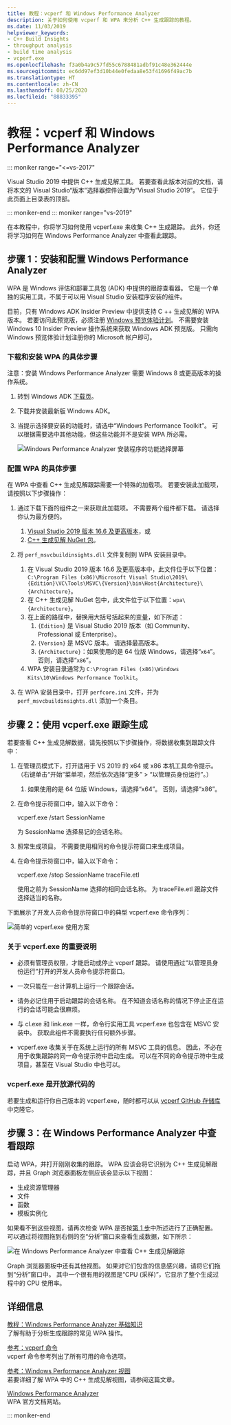 ```yaml
---
title: 教程：vcperf 和 Windows Performance Analyzer
description: 关于如何使用 vcperf 和 WPA 来分析 C++ 生成跟踪的教程。
ms.date: 11/03/2019
helpviewer_keywords:
- C++ Build Insights
- throughput analysis
- build time analysis
- vcperf.exe
ms.openlocfilehash: f3a0b4a9c57fd55c6788481adbf91c48e362444e
ms.sourcegitcommit: ec6dd97ef3d10b44e0fedaa8e53f41696f49ac7b
ms.translationtype: HT
ms.contentlocale: zh-CN
ms.lasthandoff: 08/25/2020
ms.locfileid: "88833395"
---
```

# <a name="tutorial-vcperf-and-windows-performance-analyzer"></a>教程：vcperf 和 Windows Performance Analyzer

::: moniker range="<=vs-2017"

Visual Studio 2019 中提供 C++ 生成见解工具。 若要查看此版本对应的文档，请将本文的 Visual Studio“版本”选择器控件设置为“Visual Studio 2019”。 它位于此页面上目录表的顶部。

::: moniker-end
::: moniker range="vs-2019"

在本教程中，你将学习如何使用 vcperf.exe 来收集 C++ 生成跟踪。 此外，你还将学习如何在 Windows Performance Analyzer 中查看此跟踪。

## <a name="step-1-install-and-configure-windows-performance-analyzer"></a>步骤 1：安装和配置 Windows Performance Analyzer

WPA 是 Windows 评估和部署工具包 (ADK) 中提供的跟踪查看器。 它是一个单独的实用工具，不属于可以用 Visual Studio 安装程序安装的组件。

目前，只有 Windows ADK Insider Preview 中提供支持 C ++ 生成见解的 WPA 版本。 若要访问此预览版，必须注册 [Windows 预览体验计划](https://insider.windows.com)。 不需要安装 Windows 10 Insider Preview 操作系统来获取 Windows ADK 预览版。 只需向 Windows 预览体验计划注册你的 Microsoft 帐户即可。

### <a name="to-download-and-install-wpa"></a>下载和安装 WPA 的具体步骤

注意：安装 Windows Performance Analyzer 需要 Windows 8 或更高版本的操作系统。

1. 转到 Windows ADK [下载页](/windows-hardware/get-started/adk-install)。

1. 下载并安装最新版 Windows ADK。

1. 当提示选择要安装的功能时，请选中“Windows Performance Toolkit”。 可以根据需要选中其他功能，但这些功能并不是安装 WPA 所必需。

   ![Windows Performance Analyzer 安装程序的功能选择屏幕](media/wpa-installation.png)

### <a name="to-configure-wpa"></a><a name="configuration-steps"></a> 配置 WPA 的具体步骤

在 WPA 中查看 C++ 生成见解跟踪需要一个特殊的加载项。 若要安装此加载项，请按照以下步骤操作：

1. 通过下载下面的组件之一来获取此加载项。 不需要两个组件都下载。 请选择你认为最方便的。
    1. [Visual Studio 2019 版本 16.6 及更高版本](https://visualstudio.microsoft.com/downloads/)，或
    1. [C++ 生成见解 NuGet 包](https://www.nuget.org/packages/Microsoft.Cpp.BuildInsights/)。

1. 将 `perf_msvcbuildinsights.dll` 文件复制到 WPA 安装目录中。
    1. 在 Visual Studio 2019 版本 16.6 及更高版本中，此文件位于以下位置：`C:\Program Files (x86)\Microsoft Visual Studio\2019\{Edition}\VC\Tools\MSVC\{Version}\bin\Host{Architecture}\{Architecture}`。
    1. 在 C++ 生成见解 NuGet 包中，此文件位于以下位置：`wpa\{Architecture}`。
    1. 在上面的路径中，替换用大括号括起来的变量，如下所述：
        1. `{Edition}` 是 Visual Studio 2019 版本（如 Community、Professional 或 Enterprise）。
        1. `{Version}` 是 MSVC 版本。 请选择最高版本。
        1. `{Architecture}`：如果使用的是 64 位版 Windows，请选择“`x64`”。 否则，请选择“`x86`”。
    1. WPA 安装目录通常为 `C:\Program Files (x86)\Windows Kits\10\Windows Performance Toolkit`。

1. 在 WPA 安装目录中，打开 `perfcore.ini` 文件，并为 `perf_msvcbuildinsights.dll` 添加一个条目。

## <a name="step-2-trace-your-build-with-vcperfexe"></a>步骤 2：使用 vcperf.exe 跟踪生成

若要查看 C++ 生成见解数据，请先按照以下步骤操作，将数据收集到跟踪文件中：

1. 在管理员模式下，打开适用于 VS 2019 的 x64 或 x86 本机工具命令提示。 （右键单击“开始”菜单项，然后依次选择“更多” > “以管理员身份运行”。）
    1. 如果使用的是 64 位版 Windows，请选择“x64”。 否则，请选择“x86”。

1. 在命令提示符窗口中，输入以下命令：

   vcperf.exe /start SessionName

   为 SessionName 选择易记的会话名称。

1. 照常生成项目。 不需要使用相同的命令提示符窗口来生成项目。

1. 在命令提示符窗口中，输入以下命令：

   vcperf.exe /stop SessionName traceFile.etl 

   使用之前为 SessionName 选择的相同会话名称。 为 traceFile.etl 跟踪文件选择适当的名称。

下面展示了开发人员命令提示符窗口中的典型 vcperf.exe 命令序列：

![简单的 vcperf.exe 使用方案](media/vcperf-simple-usage.png)

### <a name="important-notes-about-vcperfexe"></a>关于 vcperf.exe 的重要说明

- 必须有管理员权限，才能启动或停止 vcperf 跟踪。 请使用通过“以管理员身份运行”打开的开发人员命令提示符窗口。

- 一次只能在一台计算机上运行一个跟踪会话。

- 请务必记住用于启动跟踪的会话名称。 在不知道会话名称的情况下停止正在运行的会话可能会很麻烦。

- 与 cl.exe 和 link.exe 一样，命令行实用工具 vcperf.exe 也包含在 MSVC 安装中。 获取此组件不需要执行任何额外步骤。

- vcperf.exe 收集关于在系统上运行的所有 MSVC 工具的信息。 因此，不必在用于收集跟踪的同一命令提示符中启动生成。 可以在不同的命令提示符中生成项目，甚至在 Visual Studio 中也可以。

### <a name="vcperfexe-is-open-source"></a>vcperf.exe 是开放源代码的

若要生成和运行你自己版本的 vcperf.exe，随时都可以从 [vcperf GitHub 存储库](https://github.com/microsoft/vcperf)中克隆它。

## <a name="step-3-view-your-trace-in-windows-performance-analyzer"></a>步骤 3：在 Windows Performance Analyzer 中查看跟踪

启动 WPA，并打开刚刚收集的跟踪。 WPA 应该会将它识别为 C++ 生成见解跟踪，并且 Graph 浏览器面板左侧应该会显示以下视图：

- 生成资源管理器
- 文件
- 函数
- 模板实例化

如果看不到这些视图，请再次检查 WPA 是否按[第 1 步](#configuration-steps)中所述进行了正确配置。 可以通过将视图拖到右侧的空“分析”窗口来查看生成数据，如下所示：

![在 Windows Performance Analyzer 中查看 C++ 生成见解跟踪](media/wpa-viewing-trace.gif)

Graph 浏览器面板中还有其他视图。 如果对它们包含的信息感兴趣，请将它们拖到“分析”窗口中。 其中一个很有用的视图是“CPU (采样)”，它显示了整个生成过程中的 CPU 使用率。

## <a name="more-information"></a>详细信息

[教程：Windows Performance Analyzer 基础知识](wpa-basics.md)\
了解有助于分析生成跟踪的常见 WPA 操作。

[参考：vcperf 命令](/cpp/build-insights/reference/vcperf-commands)\
vcperf 命令参考列出了所有可用的命令选项。

[参考：Windows Performance Analyzer 视图](/cpp/build-insights/reference/wpa-views)\
若要详细了解 WPA 中的 C++ 生成见解视图，请参阅这篇文章。

[Windows Performance Analyzer](/windows-hardware/test/wpt/windows-performance-analyzer)\
WPA 官方文档网站。

::: moniker-end
